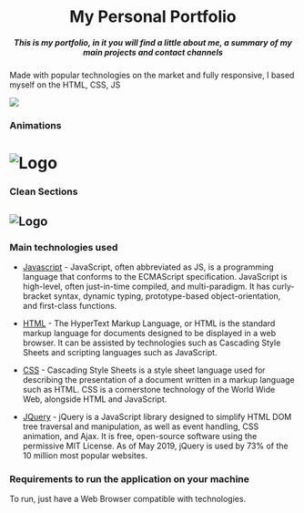 <h1 align="center"> My Personal Portfolio </h1>
<h5 align="center" font-weigth="bold">  This is my portfolio, in it you will find a little about me, a summary of my main projects and contact channels</h5>
<p align="justify"> 

Made with popular technologies on the market and fully responsive, I based myself on the HTML, CSS, JS  </p>
<img src="https://img.shields.io/static/v1?label=HTML&message=CSS&color=blue&style=for-the-badge&logo=HTML"/>
<p align="center" >

  <h3>Animations<h1/>
  <img  src="lettersanimation.gif" alt="Logo">
  
  <h3>Clean Sections<h2/>
  <img    src="allsectionsanimation.gif" alt="Logo">
  
</p>

### Main technologies used
  <p> 
    
- [Javascript](https://developer.mozilla.org/en-US/docs/Web/JavaScript/) - JavaScript, often abbreviated as JS, is a programming language that conforms to the ECMAScript specification. JavaScript is high-level, often just-in-time compiled, and multi-paradigm. It has curly-bracket syntax, dynamic typing, prototype-based object-orientation, and first-class functions.

- [HTML](https://developer.mozilla.org/en-US/docs/Web/HTML) - The HyperText Markup Language, or HTML is the standard markup language for documents designed to 
be displayed in a web browser. It can be assisted by technologies such as Cascading Style Sheets and scripting languages such as JavaScript.

- [CSS](https://www.w3.org/Style/CSS/Overview.en.html) - Cascading Style Sheets is a style sheet language used for describing the presentation of a
document written in a markup language 
such as HTML. CSS is a cornerstone technology of the World Wide Web, alongside HTML and JavaScript.

- [JQuery](https://jquery.com/) - jQuery is a JavaScript library designed to simplify HTML DOM tree traversal and manipulation, 
as well as event handling, CSS animation, and Ajax. It is free, open-source software using the permissive MIT License. As of May 2019,
jQuery is used by 73% of the 10 million most popular websites.

</p>

### Requirements to run the application on your machine
  To run, just have a Web Browser compatible with technologies. 

